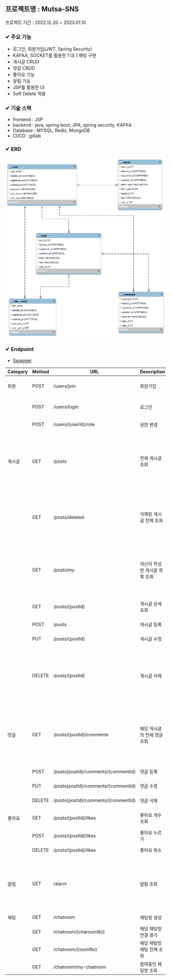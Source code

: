 ## 프로젝트명 : Mutsa-SNS

프로젝트 기간 : 2022.12.20 ~ 2023.01.10

### ✔ 주요 기능

- 로그인, 회원가입(JWT, Spring Security)
- KAFKA, SOCKET를 활용한 1 대 1 채팅 구현
- 게시글 CRUD
- 댓글 CRUD
- 좋아요 기능
- 알림 기능
- JSP를 활용한 UI
- Soft Delete 적용

### ✔ 기술 스택

- frontend : JSP
- backend : java, spring boot, JPA, spring security, KAFKA
- Database : MYSQL, Redis, MongoDB
- CI/CD : gitlab

### ✔ ERD

<img src="./ERD.png">

### ✔ Endpoint

- [Swagger](http://ec2-54-180-83-38.ap-northeast-2.compute.amazonaws.com:8080/swagger-ui/index.html#/)

| Category | Method | URL                                 | Description       | note                      |
|----------|--------|-------------------------------------|-------------------|---------------------------|
| 회원       | POST   | /users/join                         | 회원가입              | 권한 미필요                    |
|          | POST   | /users/login                        | 로그인               | 권한 미필요                    |
|          | POST   | /users/{userId}/role                | 권한 변경             | 권한 필요                     |
| 게시글      | GET    | /posts                              | 전체 게시글 조회         | 페이징(최신순 정렬), 권한 미필요       |
|          | GET    | /posts/deleted                      | 삭제된 게시글 전체 조회     | 페이징(최신순 정렬), 권한 필요        |
|          | GET    | /posts/my                           | 자신이 작성한 게시글 목록 조회 | 페이징(최신순 정렬), 권한 필요        |
|          | GET    | /posts/{postId}                     | 게시글 상세 조회         | 권한 미필요                    |
|          | POST   | /posts                              | 게시글 등록            | 권한 필요                     |
|          | PUT    | /posts/{postId}                     | 게시글 수정            | 권한 필요                     |
|          | DELETE | /posts/{postId}                     | 게시글 삭제            | 게시글 삭제 시 댓글,좋아요 삭제, 권한 필요 |
| 댓글       | GET    | /posts/{postId}/comments            | 해당 게시글의 전체 댓글 조회  | 페이징(최신순 정렬), 권한 미필요       |
|          | POST   | /posts{postId}/comments/{commentId} | 댓글 등록             | 권한 필요                     |
|          | PUT    | /posts{postId}/comments/{commentId} | 댓글 수정             | 권한 필요                     |
|          | DELETE | /posts{postId}/comments/{commentId} | 댓글 삭제             | 권한 필요                     |
| 좋아요      | GET    | /posts/{postId}/likes               | 좋아요 개수 조회         | 권한 미필요                    |
|          | POST   | /posts/{postId}/likes               | 좋아요 누르기           | 권한 필요                     |
|          | DELETE | /posts/{postId}/likes               | 좋아요 취소            | 권한 필요                     |
| 알림       | GET    | /alarm                              | 알림 조회             | 페이징(최신순 정렬), 권한 필요        |
| 채팅       | GET    | /chatroom                           | 채팅방 생성            | 권한 필요                     |
|          | GET    | /chatroom/{charoomNo}               | 해당 채팅방 연결 끊기      | 권한 필요                     |
|          | GET    | /chatroom/{roomNo}                  | 해당 채팅방 채팅 전체 조회   | 권한 필요                     |
|          | GET    | /chatroom/my-chatroom               | 참여중인 채팅방 조회       | 권한 필요                     |